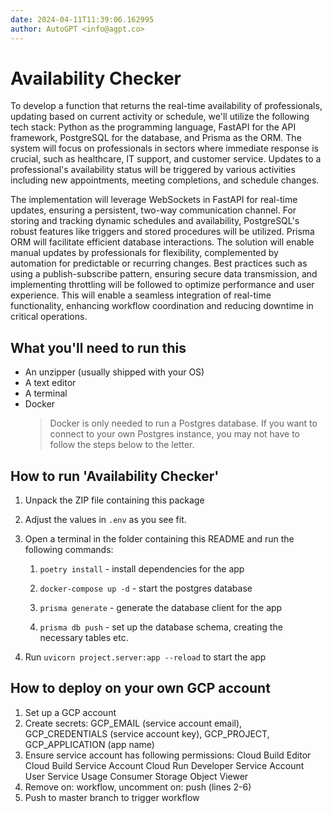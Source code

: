 ```yaml
---
date: 2024-04-11T11:39:06.162995
author: AutoGPT <info@agpt.co>
---
```


# Availability Checker

To develop a function that returns the real-time availability of professionals, updating based on current activity or schedule, we'll utilize the following tech stack: Python as the programming language, FastAPI for the API framework, PostgreSQL for the database, and Prisma as the ORM. The system will focus on professionals in sectors where immediate response is crucial, such as healthcare, IT support, and customer service. Updates to a professional's availability status will be triggered by various activities including new appointments, meeting completions, and schedule changes.

The implementation will leverage WebSockets in FastAPI for real-time updates, ensuring a persistent, two-way communication channel. For storing and tracking dynamic schedules and availability, PostgreSQL's robust features like triggers and stored procedures will be utilized. Prisma ORM will facilitate efficient database interactions. The solution will enable manual updates by professionals for flexibility, complemented by automation for predictable or recurring changes. Best practices such as using a publish-subscribe pattern, ensuring secure data transmission, and implementing throttling will be followed to optimize performance and user experience. This will enable a seamless integration of real-time functionality, enhancing workflow coordination and reducing downtime in critical operations.

## What you'll need to run this
* An unzipper (usually shipped with your OS)
* A text editor
* A terminal
* Docker
  > Docker is only needed to run a Postgres database. If you want to connect to your own
  > Postgres instance, you may not have to follow the steps below to the letter.


## How to run 'Availability Checker'

1. Unpack the ZIP file containing this package

2. Adjust the values in `.env` as you see fit.

3. Open a terminal in the folder containing this README and run the following commands:

    1. `poetry install` - install dependencies for the app

    2. `docker-compose up -d` - start the postgres database

    3. `prisma generate` - generate the database client for the app

    4. `prisma db push` - set up the database schema, creating the necessary tables etc.

4. Run `uvicorn project.server:app --reload` to start the app

## How to deploy on your own GCP account
1. Set up a GCP account
2. Create secrets: GCP_EMAIL (service account email), GCP_CREDENTIALS (service account key), GCP_PROJECT, GCP_APPLICATION (app name)
3. Ensure service account has following permissions: 
    Cloud Build Editor
    Cloud Build Service Account
    Cloud Run Developer
    Service Account User
    Service Usage Consumer
    Storage Object Viewer
4. Remove on: workflow, uncomment on: push (lines 2-6)
5. Push to master branch to trigger workflow
